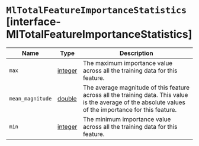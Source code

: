 # `MlTotalFeatureImportanceStatistics` [interface-MlTotalFeatureImportanceStatistics]

| Name | Type | Description |
| - | - | - |
| `max` | [integer](./integer.md) | The maximum importance value across all the training data for this feature. |
| `mean_magnitude` | [double](./double.md) | The average magnitude of this feature across all the training data. This value is the average of the absolute values of the importance for this feature. |
| `min` | [integer](./integer.md) | The minimum importance value across all the training data for this feature. |
